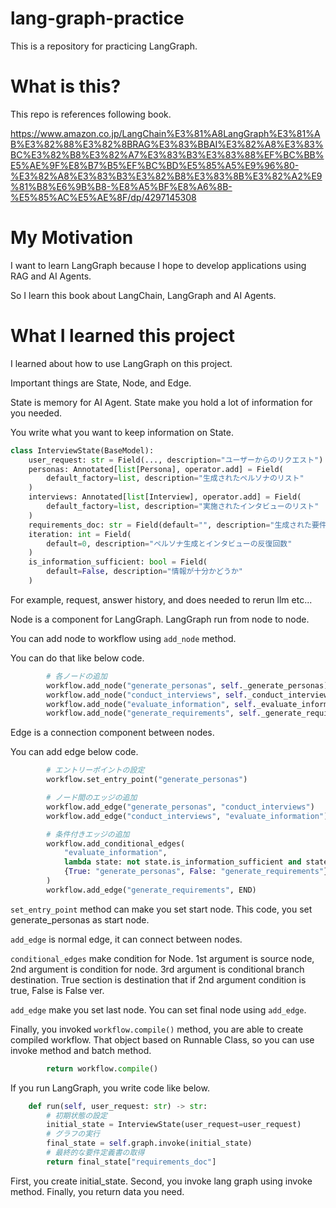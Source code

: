 # lang-graph-practice

This is a repository for practicing LangGraph.

# What is this?

This repo is references following book.

https://www.amazon.co.jp/LangChain%E3%81%A8LangGraph%E3%81%AB%E3%82%88%E3%82%8BRAG%E3%83%BBAI%E3%82%A8%E3%83%BC%E3%82%B8%E3%82%A7%E3%83%B3%E3%83%88%EF%BC%BB%E5%AE%9F%E8%B7%B5%EF%BC%BD%E5%85%A5%E9%96%80-%E3%82%A8%E3%83%B3%E3%82%B8%E3%83%8B%E3%82%A2%E9%81%B8%E6%9B%B8-%E8%A5%BF%E8%A6%8B-%E5%85%AC%E5%AE%8F/dp/4297145308

# My Motivation

I want to learn LangGraph because I hope to develop applications using RAG and AI Agents.

So I learn this book about LangChain, LangGraph and AI Agents.

# What I learned this project

I learned about how to use LangGraph on this project.

Important things are State, Node, and Edge.

State is memory for AI Agent.
State make you hold a lot of information for you needed.

You write what you want to keep information on State.

```python
class InterviewState(BaseModel):
    user_request: str = Field(..., description="ユーザーからのリクエスト")
    personas: Annotated[list[Persona], operator.add] = Field(
        default_factory=list, description="生成されたペルソナのリスト"
    )
    interviews: Annotated[list[Interview], operator.add] = Field(
        default_factory=list, description="実施されたインタビューのリスト"
    )
    requirements_doc: str = Field(default="", description="生成された要件定義")
    iteration: int = Field(
        default=0, description="ペルソナ生成とインタビューの反復回数"
    )
    is_information_sufficient: bool = Field(
        default=False, description="情報が十分かどうか"
    )
```

For example, request, answer history, and does needed to rerun llm etc...

Node is a component for LangGraph.
LangGraph run from node to node.

You can add node to workflow using `add_node` method.

You can do that like below code.

```python
        # 各ノードの追加
        workflow.add_node("generate_personas", self._generate_personas)
        workflow.add_node("conduct_interviews", self._conduct_interviews)
        workflow.add_node("evaluate_information", self._evaluate_information)
        workflow.add_node("generate_requirements", self._generate_requirements)
```

Edge is a connection component between nodes.

You can add edge below code.

```python
        # エントリーポイントの設定
        workflow.set_entry_point("generate_personas")

        # ノード間のエッジの追加
        workflow.add_edge("generate_personas", "conduct_interviews")
        workflow.add_edge("conduct_interviews", "evaluate_information")

        # 条件付きエッジの追加
        workflow.add_conditional_edges(
            "evaluate_information",
            lambda state: not state.is_information_sufficient and state.iteration < 5,
            {True: "generate_personas", False: "generate_requirements"},
        )
        workflow.add_edge("generate_requirements", END)
```

`set_entry_point` method can make you set start node.
This code, you set generate_personas as start node.

`add_edge` is normal edge, it can connect between nodes.

`conditional_edges` make condition for Node.
1st argument is source node, 2nd argument is condition for node.
3rd argument is conditional branch destination. True section is destination that if 2nd argument condition is true, False is False ver.

 `add_edge` make you set last node.
You can set final node using `add_edge`.


Finally, you invoked `workflow.compile()` method, you are able to create compiled workflow.
That object based on Runnable Class, so you can use invoke method and batch method.

```python
        return workflow.compile()
```

If you run LangGraph, you write code like below.

```python
    def run(self, user_request: str) -> str:
        # 初期状態の設定
        initial_state = InterviewState(user_request=user_request)
        # グラフの実行
        final_state = self.graph.invoke(initial_state)
        # 最終的な要件定義書の取得
        return final_state["requirements_doc"]
```

First, you create initial_state.
Second, you invoke lang graph using invoke method.
Finally, you return data you need.
